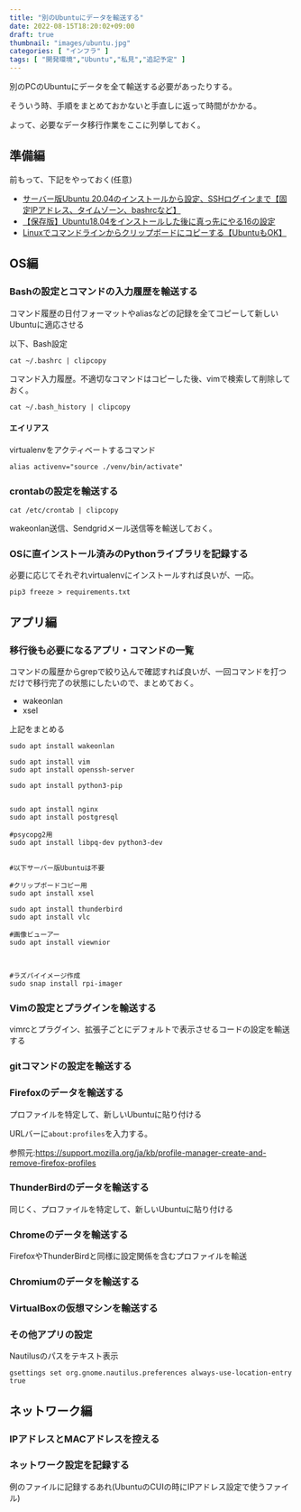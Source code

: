 ```yaml
---
title: "別のUbuntuにデータを輸送する"
date: 2022-08-15T18:20:02+09:00
draft: true
thumbnail: "images/ubuntu.jpg"
categories: [ "インフラ" ]
tags: [ "開発環境","Ubuntu","私見","追記予定" ]
---
```


別のPCのUbuntuにデータを全て輸送する必要があったりする。

そういう時、手順をまとめておかないと手直しに返って時間がかかる。

よって、必要なデータ移行作業をここに列挙しておく。

## 準備編

前もって、下記をやっておく(任意)

- [サーバー版Ubuntu 20.04のインストールから設定、SSHログインまで【固定IPアドレス、タイムゾーン、bashrcなど】](/post/startup-ubuntu2004-server/)
- [【保存版】Ubuntu18.04をインストールした後に真っ先にやる16の設定](/post/ubuntu1804-settings/)
- [Linuxでコマンドラインからクリップボードにコピーする【UbuntuもOK】](/post/linux-commandline-clipboard/)


## OS編

### Bashの設定とコマンドの入力履歴を輸送する

コマンド履歴の日付フォーマットやaliasなどの記録を全てコピーして新しいUbuntuに適応させる

以下、Bash設定

    cat ~/.bashrc | clipcopy

コマンド入力履歴。不適切なコマンドはコピーした後、vimで検索して削除しておく。

    cat ~/.bash_history | clipcopy


#### エイリアス

virtualenvをアクティベートするコマンド

    alias activenv="source ./venv/bin/activate"


### crontabの設定を輸送する

    cat /etc/crontab | clipcopy

wakeonlan送信、Sendgridメール送信等を輸送しておく。

### OSに直インストール済みのPythonライブラリを記録する

必要に応じてそれぞれvirtualenvにインストールすれば良いが、一応。

    pip3 freeze > requirements.txt


## アプリ編

### 移行後も必要になるアプリ・コマンドの一覧

コマンドの履歴からgrepで絞り込んで確認すれば良いが、一回コマンドを打つだけで移行完了の状態にしたいので、まとめておく。

- wakeonlan
- xsel

上記をまとめる


    sudo apt install wakeonlan

    sudo apt install vim
    sudo apt install openssh-server

    sudo apt install python3-pip


    sudo apt install nginx 
    sudo apt install postgresql

    #psycopg2用
    sudo apt install libpq-dev python3-dev


    #以下サーバー版Ubuntuは不要

    #クリップボードコピー用
    sudo apt install xsel

    sudo apt install thunderbird
    sudo apt install vlc

    #画像ビューアー
    sudo apt install viewnior



    #ラズパイイメージ作成
    sudo snap install rpi-imager




### Vimの設定とプラグインを輸送する

vimrcとプラグイン、拡張子ごとにデフォルトで表示させるコードの設定を輸送する


### gitコマンドの設定を輸送する






### Firefoxのデータを輸送する

プロファイルを特定して、新しいUbuntuに貼り付ける

URLバーに`about:profiles`を入力する。

参照元:https://support.mozilla.org/ja/kb/profile-manager-create-and-remove-firefox-profiles


### ThunderBirdのデータを輸送する

同じく、プロファイルを特定して、新しいUbuntuに貼り付ける



### Chromeのデータを輸送する

FirefoxやThunderBirdと同様に設定関係を含むプロファイルを輸送


### Chromiumのデータを輸送する




### VirtualBoxの仮想マシンを輸送する




### その他アプリの設定

Nautilusのパスをテキスト表示

    gsettings set org.gnome.nautilus.preferences always-use-location-entry true



## ネットワーク編

### IPアドレスとMACアドレスを控える


### ネットワーク設定を記録する

例のファイルに記録するあれ(UbuntuのCUIの時にIPアドレス設定で使うファイル)








